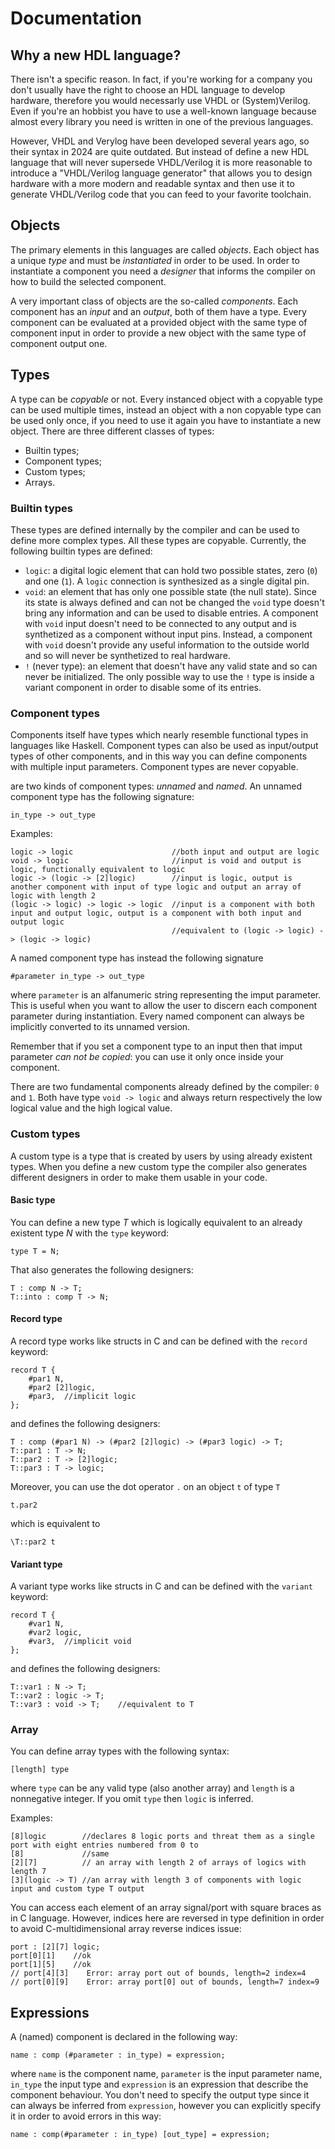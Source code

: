 # Documentation

## Why a new HDL language?
   
There isn't a specific reason. In fact, if you're working for a company you don't usually have the right to choose an HDL language to develop hardware, therefore you would necessarly use VHDL or (System)Verilog. Even if you're an hobbist you have to use a well-known language because almost every library you need is written in one of the previous languages.

However, VHDL and Verylog have been developed several years ago, so their syntax in 2024 are quite outdated. But instead of define a new HDL language that will never supersede VHDL/Verilog it is more reasonable to introduce a "VHDL/Verilog language generator" that allows you to design hardware with a more modern and readable syntax and then use it to generate VHDL/Verilog code that you can feed to your favorite toolchain.

## Objects

The primary elements in this languages are called *objects*. Each object has a unique *type* and must be *instantiated* in order to be used. In order to instantiate a component you need a *designer* that informs the compiler on how to build the selected component. 

A very important class of objects are the so-called *components*. Each component has an *input* and an *output*, both of them have a type. Every component can be evaluated at a provided object with the same type of component input in order to provide a new object with the same type of component output one.

## Types

A type can be *copyable* or not. Every instanced object with a copyable type can be used multiple times, instead an object with a non copyable type can be used only once, if you need to use it again you have to instantiate a new object. There are three different classes of types:

+ Builtin types;
+ Component types;
+ Custom types;
+ Arrays.

### Builtin types
These types are defined internally by the compiler and can be used to define more complex types. All these types are copyable. Currently, the following builtin types are defined:

+ `logic`: a digital logic element that can hold two possible states, zero (`0`) and one (`1`). A `logic` connection is synthesized as a single digital pin.
+ `void`: an element that has only one possible state (the null state). Since its state is always defined and can not be changed the `void` type doesn't bring any information and can be used to disable entries. A component with `void` input doesn't need to be connected to any output and is synthetized as a component without input pins. Instead, a component with `void` doesn't provide any useful information to the outside world and so will never be synthetized to real hardware.
+ `!` (never type): an element that doesn't have any valid state and so can never be initialized. The only possible way to use the `!` type is inside a variant component in order to disable some of its entries.

### Component types
Components itself have types which nearly resemble functional types in languages like Haskell. Component types can also be used as input/output types of other components, and in this way you can define components with multiple input parameters. Component types are never copyable.

 are two kinds of component types: _unnamed_ and _named_. An unnamed component type has the following signature:

    in_type -> out_type

Examples:

    logic -> logic                      //both input and output are logic
    void -> logic                       //input is void and output is logic, functionally equivalent to logic
    logic -> (logic -> [2]logic)        //input is logic, output is another component with input of type logic and output an array of logic with length 2
    (logic -> logic) -> logic -> logic  //input is a component with both input and output logic, output is a component with both input and output logic
                                        //equivalent to (logic -> logic) -> (logic -> logic)

A named component type has instead the following signature

    #parameter in_type -> out_type

where `parameter` is an alfanumeric string representing the imput parameter. This is useful when you want to allow the user to discern each component parameter during instantiation. Every named component can always be implicitly converted to its unnamed version.

Remember that if you set a component type to an input then that imput parameter _can not be copied_: you can use it only once inside your component.

There are two fundamental components already defined by the compiler: `0` and `1`. Both have type `void -> logic` and always return respectively the low logical value and the high logical value.

### Custom types
A custom type is a type that is created by users by using already existent types. When you define a new custom type the compiler also generates different designers in order to make them usable in your code.

#### Basic type
You can define a new type _T_ which is logically equivalent to an already existent type _N_ with the `type` keyword:

    type T = N;

That also generates the following designers:

    T : comp N -> T;
    T::into : comp T -> N;

#### Record type
A record type works like structs in C and can be defined with the `record` keyword:

    record T {
        #par1 N,
        #par2 [2]logic,
        #par3,  //implicit logic
    };

and defines the following designers:

    T : comp (#par1 N) -> (#par2 [2]logic) -> (#par3 logic) -> T;
    T::par1 : T -> N;
    T::par2 : T -> [2]logic;
    T::par3 : T -> logic;

Moreover, you can use the dot operator `.` on an object `t` of type `T`

    t.par2

which is equivalent to

    \T::par2 t

#### Variant type
A variant type works like structs in C and can be defined with the `variant` keyword:

    record T {
        #var1 N,
        #var2 logic,
        #var3,  //implicit void
    };

and defines the following designers:

    T::var1 : N -> T;
    T::var2 : logic -> T;
    T::var3 : void -> T;    //equivalent to T

### Array
You can define array types with the following syntax:

    [length] type

where `type` can be any valid type (also another array) and `length` is a nonnegative integer. If you omit `type` then `logic` is inferred.

Examples:

    [8]logic        //declares 8 logic ports and threat them as a single port with eight entries numbered from 0 to 
    [8]             //same
    [2][7]          // an array with length 2 of arrays of logics with length 7
    [3](logic -> T) //an array with length 3 of components with logic input and custom type T output

You can access each element of an array signal/port with square braces as in C language. However, indices here are reversed in type definition in order to avoid C-multidimensional array reverse indices issue:

    port : [2][7] logic;
    port[0][1]    //ok
    port[1][5]    //ok
    // port[4][3]    Error: array port out of bounds, length=2 index=4
    // port[0][9]    Error: array port[0] out of bounds, length=7 index=9


## Expressions

A (named) component is declared in the following way:

    name : comp (#parameter : in_type) = expression;

where `name` is the component name, `parameter` is the input parameter name, `in_type` the input type and `expression` is an expression that describe the component behaviour. You don't need to specify the output type since it can always be inferred from `expression`, however you can explicitly specify it in order to avoid errors in this way:

    name : comp(#parameter : in_type) [out_type] = expression;


